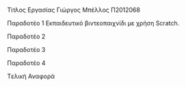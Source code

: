 Τίτλος Εργασίας
Γιώργος Μπέλλος Π2012068

Παραδοτέο 1
Εκπαιδευτικό βιντεοπαιχνίδι με χρήση Scratch.

Παραδοτέο 2


Παραδοτέο 3


Παραδοτέο 4


Tελική Αναφορά
